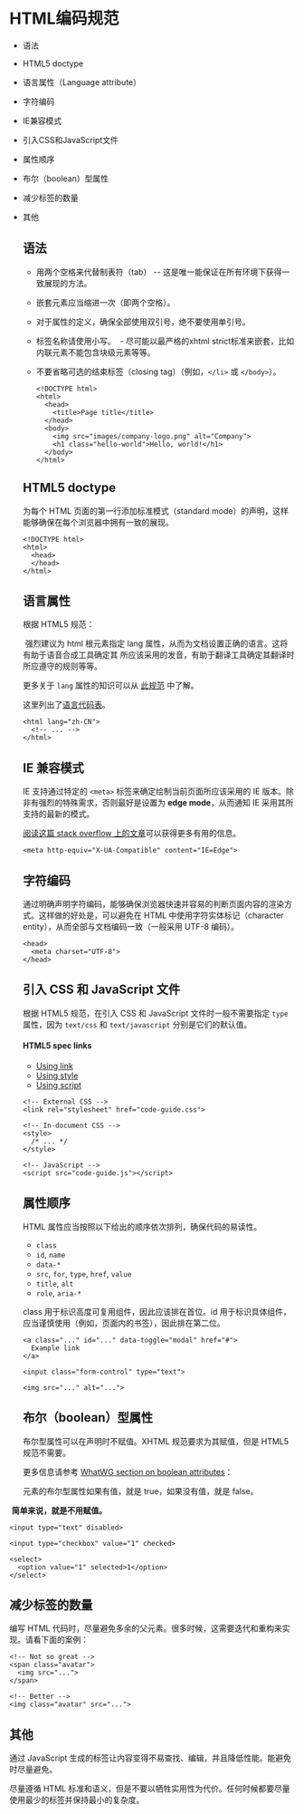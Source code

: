 # HTML编码规范

- 语法

- HTML5 doctype

- 语言属性（Language attribute）

- 字符编码

- IE兼容模式

- 引入CSS和JavaScript文件

- 属性顺序

- 布尔（boolean）型属性

- 减少标签的数量

- 其他

  ## 语法

  - 用两个空格来代替制表符（tab） -- 这是唯一能保证在所有环境下获得一致展现的方法。

  - 嵌套元素应当缩进一次（即两个空格）。

  - 对于属性的定义，确保全部使用双引号，绝不要使用单引号。

  - 标签名称请使用小写。
  - 尽可能以最严格的xhtml strict标准来嵌套，比如内联元素不能包含块级元素等等。
  - 不要省略可选的结束标签（closing tag）（例如，`</li>` 或 `</body>`）。

    ```
    <!DOCTYPE html>
    <html>
      <head>
        <title>Page title</title>
      </head>
      <body>
        <img src="images/company-logo.png" alt="Company">
        <h1 class="hello-world">Hello, world!</h1>
      </body>
    </html>
    ```

    

  ## HTML5 doctype

  为每个 HTML 页面的第一行添加标准模式（standard mode）的声明，这样能够确保在每个浏览器中拥有一致的展现。

  ```
  <!DOCTYPE html>
  <html>
    <head>
    </head>
  </html>
  ```

  ## 语言属性

  根据 HTML5 规范：

  ​	强烈建议为 html 根元素指定 lang 属性，从而为文档设置正确的语言。这将有助于语音合成工具确定其					 所应该采用的发音，有助于翻译工具确定其翻译时所应遵守的规则等等。

  更多关于 `lang` 属性的知识可以从 [此规范](http://www.w3.org/html/wg/drafts/html/master/semantics.html#the-html-element) 中了解。

  这里列出了[语言代码表](http://reference.sitepoint.com/html/lang-codes)。

  ```
  <html lang="zh-CN">
    <!-- ... -->
  </html>
  ```

  ## IE 兼容模式

  IE 支持通过特定的 `<meta>` 标签来确定绘制当前页面所应该采用的 IE 版本。除非有强烈的特殊需求，否则最好是设置为 **edge mode**，从而通知 IE 采用其所支持的最新的模式。

  [阅读这篇 stack overflow 上的文章](http://stackoverflow.com/questions/6771258/whats-the-difference-if-meta-http-equiv-x-ua-compatible-content-ie-edge-e)可以获得更多有用的信息。

  ```
  <meta http-equiv="X-UA-Compatible" content="IE=Edge">
  ```

  ## 字符编码

  通过明确声明字符编码，能够确保浏览器快速并容易的判断页面内容的渲染方式。这样做的好处是，可以避免在 HTML 中使用字符实体标记（character entity），从而全部与文档编码一致（一般采用 UTF-8 编码）。

  ```
  <head>
    <meta charset="UTF-8">
  </head>
  ```

  ## 引入 CSS 和 JavaScript 文件

  根据 HTML5 规范，在引入 CSS 和 JavaScript 文件时一般不需要指定 `type`属性，因为 `text/css` 和 `text/javascript` 分别是它们的默认值。

  #### HTML5 spec links

  - [Using link](http://www.w3.org/TR/2011/WD-html5-20110525/semantics.html#the-link-element)
  - [Using style](http://www.w3.org/TR/2011/WD-html5-20110525/semantics.html#the-style-element)
  - [Using script](http://www.w3.org/TR/2011/WD-html5-20110525/scripting-1.html#the-script-element)

  ```
  <!-- External CSS -->
  <link rel="stylesheet" href="code-guide.css">

  <!-- In-document CSS -->
  <style>
    /* ... */
  </style>

  <!-- JavaScript -->
  <script src="code-guide.js"></script>
  ```

  ## 属性顺序

  HTML 属性应当按照以下给出的顺序依次排列，确保代码的易读性。

  - `class`
  - `id`, `name`
  - `data-*`
  - `src`, `for`, `type`, `href`, `value`
  - `title`, `alt`
  - `role`, `aria-*`

  class 用于标识高度可复用组件，因此应该排在首位。id 用于标识具体组件，应当谨慎使用（例如，页面内的书签），因此排在第二位。

  ```
  <a class="..." id="..." data-toggle="modal" href="#">
    Example link
  </a>

  <input class="form-control" type="text">

  <img src="..." alt="...">
  ```

  ## 布尔（boolean）型属性

  布尔型属性可以在声明时不赋值。XHTML 规范要求为其赋值，但是 HTML5 规范不需要。

  更多信息请参考 [WhatWG section on boolean attributes](http://www.whatwg.org/specs/web-apps/current-work/multipage/common-microsyntaxes.html#boolean-attributes)：

  元素的布尔型属性如果有值，就是 true，如果没有值，就是 false。


​	**简单来说，就是不用赋值。**

```
<input type="text" disabled>

<input type="checkbox" value="1" checked>

<select>
  <option value="1" selected>1</option>
</select>
```

## 减少标签的数量

编写 HTML 代码时，尽量避免多余的父元素。很多时候，这需要迭代和重构来实现。请看下面的案例：

```
<!-- Not so great -->
<span class="avatar">
  <img src="...">
</span>

<!-- Better -->
<img class="avatar" src="...">
```

## 其他

通过 JavaScript 生成的标签让内容变得不易查找、编辑，并且降低性能。能避免时尽量避免。

尽量遵循 HTML 标准和语义，但是不要以牺牲实用性为代价。任何时候都要尽量使用最少的标签并保持最小的复杂度。

